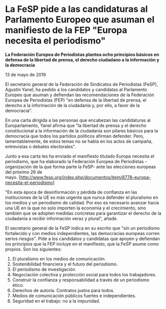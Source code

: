 # La FeSP pide a las candidaturas al Parlamento Europeo que asuman el manifiesto de la FEP "Europa necesita el periodismo"

**La Federación Europea de Periodistas plantea ocho principios básicos en defensa de la libertad de prensa, el derecho ciudadano a la información y la democracia**

13 de mayo de 2019

El secretario general de la Federación de Sindicatos de Periodistas (FeSP), Agustín Yanel, ha pedido a los candidatos y candidatas al Parlamento Europeo que asuman y defiendan las recomendaciones de la Federación Europea de Periodistas (FEP) "en defensa de la libertad de prensa, el derecho a la información de la ciudadanía y, por ello, a favor de la democracia". 

En una carta dirigida a las personas que encabezan las candidaturas al Europarlamento, Yanel afirma que "la libertad de prensa y el derecho constitucional a la información de la ciudadanía son pilares básicos para la democracia que todos los partidos políticos afirman defender. Pero, lamentablemente, de estos temas no se habla en los actos de campaña, entrevistas o debates electorales".

Junto a esa carta les ha enviado el manifiesto titulado Europa necesita el periodismo, que ha elaborado la Federación Europea de Periodistas -organización de la que forma parte la FeSP- ante las elecciones europeas del próximo 26 de mayo. [http://www.fesp.org/index.php/documentos/item/8778-europa-necesita-el-periodismo]

"En esta época de desinformación y pérdida de confianza en las instituciones de la UE es más urgente que nunca defender el pluralismo en los medios y un periodismo de calidad. Por eso es necesario avanzar hacia una UE en la que no solo importen la economía y el crecimiento, sino también que se adopten medidas concretas para garantizar el derecho de la ciudadanía a recibir información veraz y plural", añade.

El secretario general de la FeSP indica en su escrito que "sin un periodismo fortalecido y con medios independientes, las democracias europeas corren serios riesgos". Pide a los candidatos y candidatas que apoyen y defiendan los principios que la FEP incluye en el manifiesto, que la FeSP asume como propios. Son los siguientes:

1. El pluralismo en los medios de comunicación.
2. Sostenibilidad financiera y el futuro del periodismo.
3. El periodismo de investigación.
4. Negociación colectiva y protección social para todos los trabajadores.
5. Construir la confianza y responsabilidad a través de un periodismo ético.
6. Derechos de autoría. Contratos justos para todos.
7. Medios de comunicación públicos fuertes e independientes.
8. Seguridad en el trabajo: no a la impunidad.
